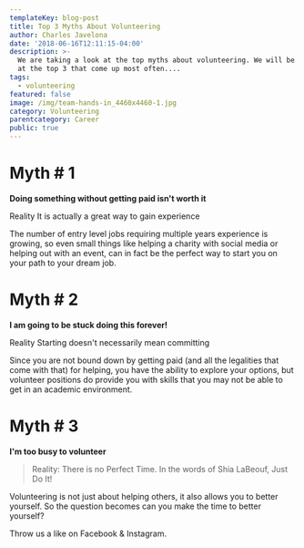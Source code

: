 ```yaml
---
templateKey: blog-post
title: Top 3 Myths About Volunteering
author: Charles Javelona
date: '2018-06-16T12:11:15-04:00'
description: >-
  We are taking a look at the top myths about volunteering. We will be looking
  at the top 3 that come up most often....
tags:
  - volunteering
featured: false
image: /img/team-hands-in_4460x4460-1.jpg
category: Volunteering
parentcategory: Career
public: true
---
```

# Myth # 1

**Doing something without getting paid isn't worth it**

Reality It is actually a great way to gain experience

The number of entry level jobs requiring multiple years experience is growing, so even small things like helping a charity with social media or helping out with an event, can in fact be the perfect way to start you on your path to your dream job.



# Myth # 2

**I am going to be stuck doing this forever!**

Reality Starting doesn't necessarily mean committing

Since you are not bound down by getting paid (and all the legalities that come with that) for helping, you have the ability to explore your options, but volunteer positions do provide you with skills that you may not be able to get in an academic environment.



# Myth # 3

**I'm too busy to volunteer**

> Reality: There is no Perfect Time. In the words of Shia LaBeouf, Just Do It!

Volunteering is not just about helping others, it also allows you to better yourself. So the question becomes can you make the time to better yourself?



Throw us a like on Facebook & Instagram.
